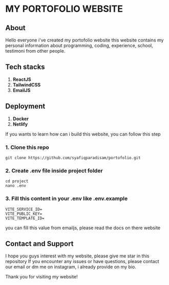 # MY PORTOFOLIO WEBSITE

## About
Hello everyone i've created my portofolio website this website contains my personal information about programming, coding, experience, school, testimoni from other people. 

## Tech stacks
1. **ReactJS**
2. **TailwindCSS**
3. **EmailJS**

## Deployment
1. **Docker**
2. **Netlify**

If you wants to learn how can i build this website, you can follow this step
### 1. Clone this repo
```
git clone https://github.com/syafiqparadisam/portofolio.git
```
### 2. Create .env file inside project folder
```
cd project
nano .env
```

### 3. Fill this content in your .env like .env.example
```
VITE_SERVICE_ID=
VITE_PUBLIC_KEY=
VITE_TEMPLATE_ID=
```
you can fill this value from emailjs, please read the docs on there website

## Contact and Support

I hope you guys interest with my website, please give me star in this repository
If you encounter any issues or have questions, please contact our email or dm me on instagram, i already provide on my bio.

Thank you for visiting my website!